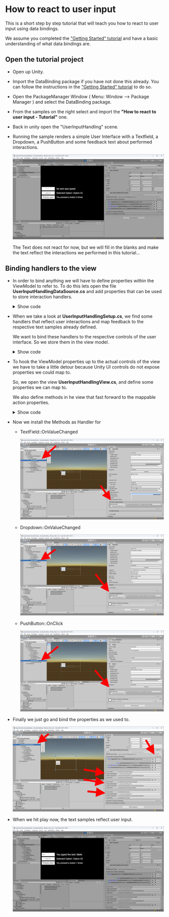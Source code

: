 # How to react to user input

This is a short step by step tutorial that will teach you how to react to user input using data bindings.

We assume you completed the ["Getting Started" tutorial](../README.md)  and have a basic understanding of what data bindings are.

## Open the tutorial project

- Open up Unity.
- Import the DataBinding package if you have not done this already. You can follow the instructions in the ["Getting Started" tutorial](../README.md) to do so.
- Open the PackageManager Window ( Menu: Window ⟶ Package Manager ) and select the DataBinding package.
- From the samples on the right select and import the **"How to react to user input - Tutorial"** one.
- Back in unity open the "UserInputHandling" scene.
- Running the sample renders a simple User Interface with a Textfield, a Dropdown, a PushButton and some feedback text about performed interactions.
  
  ![Tutorial Start](Images/UserInput/UserInputTutorial.Start.png)

  The Text does not react for now, but we will fill in the blanks and make the text reflect the interactions we performed in this tutorial...

## Binding handlers to the view

- In order to bind anything we will have to define properties within the ViewModel to refer to. To do this lets open the file **UserInputHandlingDataSource.cs** and add properties that can be used to store interaction handlers.

  <details>
  <summary>Show code</summary>

  ```csharp
    using System;
    using System.Collections.Generic;
    using static UnityEngine.UI.Dropdown;
    
    namespace de.JochenHeckl.Unity.DataBinding.Example
    {
        public class UserInputHandlingDataSource: DataSourceBase<UserInputHandlingDataSource>
        {
            public string TypedText { get; set; }
            public string SelectedDropDownText { get; set; }
            public string PressCounterText { get; set; }

            public List<OptionData> DropDownOptions { get; set; }

            // Tutorial Step: Add properties to store the interaction handles.
            public Action<int> HandleDropDownSelectionChanged { get; set; }
            public Action HandleButtonPressed { get; set; }
            public Action<string> HandleTypedTextChanged { get; set; }
        }
    }

  ```
  </details>

- When we take a look at **UserInputHandlingSetup.cs**, we find some handlers that reflect user interactions and map feedback to the respective text samples already defined.

  We want to bind these handlers to the respective controls of the user interface. So we store them in the view model.

  <details>
  <summary>Show code</summary>

  ```csharp
    using System;
    using System.Collections.Generic;
    using System.Linq;

    using UnityEngine;
    using UnityEngine.UI;

    using static System.Net.Mime.MediaTypeNames;

    namespace de.JochenHeckl.Unity.DataBinding.Example
    {
        public class UserInputHandlingSetup : MonoBehaviour
        {
            public View view;

            private UserInputHandlingDataSource viewModel;
            private int pressCounter = 0;

            public void Start()
            {
                var dropdownOptions = new List<Dropdown.OptionData>()
                {
                    new Dropdown.OptionData() { text = "Option 01" },
                    new Dropdown.OptionData() { text = "Option 02" },
                };

                viewModel = new UserInputHandlingDataSource();

                viewModel.TypedText = MakeDisplayText(null);
                viewModel.SelectedDropDownText = MakeOptionText(dropdownOptions[0]);
                viewModel.PressCounterText = MakePressCounterText(pressCounter);

                viewModel.DropDownOptions = dropdownOptions;
                
                // Tutorial Step: Store the handlers in the ViewModel for our user interface.
                viewModel.HandleTypedTextChanged = HandleTypedTextChanged;
                viewModel.HandleDropDownSelectionChanged = HandleDropDownSelectionChanged;
                viewModel.HandleButtonPressed = HandleButtonPressed;

                view.DataSource = viewModel;
            }

            private void HandleDropDownSelectionChanged(int selectedOptionIndex)
            {
                viewModel.NotifyChanges(
                    (x) =>
                        x.SelectedDropDownText = MakeOptionText(x.DropDownOptions[selectedOptionIndex])
                );
                ;
            }

            private void HandleTypedTextChanged(string newText)
            {
                viewModel.NotifyChanges((x) => x.TypedText = MakeDisplayText(newText));
            }

            private void HandleButtonPressed()
            {
                pressCounter++;
                viewModel.NotifyChanges((x) => x.PressCounterText = MakePressCounterText(pressCounter));
            }

            private string MakeDisplayText(string newText)
            {
                if (string.IsNullOrEmpty(newText))
                {
                    return "No text was typed.";
                }
                else
                {
                    return $"You typed the text: {newText}.";
                }
            }

            private string MakeOptionText(Dropdown.OptionData optionData)
            {
                return $"Selected Option: {optionData.text}";
            }

            private string MakePressCounterText(int pressCounter)
            {
                return $"You pressed a button {pressCounter} times";
            }
        }
    }

  ```
  </details>

- To hook the ViewModel properties up to the actual controls of the view we have to take a little detour because Unity UI controls do not expose properties we could map to.

  So, we open the view **UserInputHandlingView.cs**, and define some properties we can map to.
  
  We also define methods in he view that fast forward to the mappable action properties.

  <details>
    <summary>Show code</summary>

  ```csharp
    using System;

    namespace de.JochenHeckl.Unity.DataBinding.Example
    {
        public class UserInputHandlingView : View
        {
            // Tutorial Step: Define action properties we can map to.
            public Action<string> HandleInputChangedAction { get; set; }
            public Action<int> HandleSelectionChangedCallback { get; set; }
            public Action HandleButtonPressed { get; set; }

            // Tutorial Step: Define "Unity control mappable methods" that forward to "data binding mappable properties".
            public void OnTextInputValueChanged(string newValue) =>
                HandleInputChangedAction?.Invoke(newValue);

            public void OnSelectedOptionValueChanged(int newValue) =>
                HandleSelectionChangedCallback?.Invoke(newValue);

            public void OnCounterButtonPressed() => HandleButtonPressed?.Invoke();
        }
    }
  ```
  </details>

- Now we install the Methods as Handler for
  - TextField::OnValueChanged

    ![Tutorial Start](Images/UserInput/UserInputTutorial.TextInputHandler.png)

  - Dropdown::OnValueChanged

    ![Tutorial Start](Images/UserInput/UserInputTutorial.DropdownHandler.png)

  - PushButton::OnClick

    ![Tutorial Start](Images/UserInput/UserInputTutorial.PushButtonHandler.png)

- Finally we just go and bind the properties as we used to.

  ![Tutorial Start](Images/UserInput/UserInputTutorial.FillInBindings.png)


- When we hit play now, the text samples reflect user input.

  ![Tutorial Start](Images/UserInput/UserInputTutorial.End.png)

